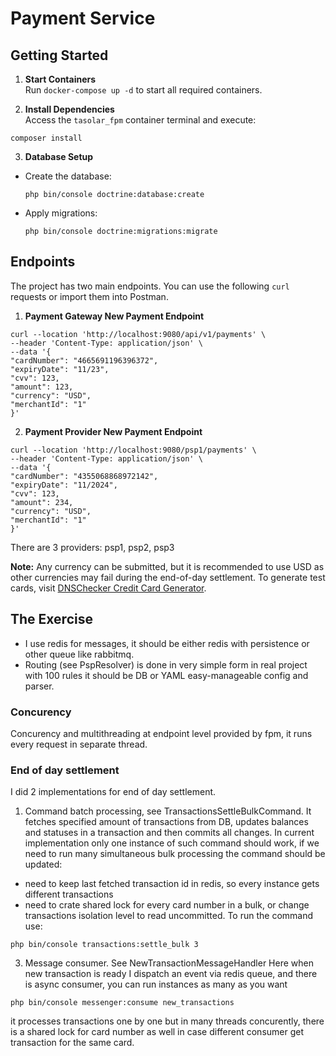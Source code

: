 # Payment Service

## Getting Started
1. **Start Containers**  
   Run `docker-compose up -d` to start all required containers.

2. **Install Dependencies**  
   Access the `tasolar_fpm` container terminal and execute:

```composer install```  


3. **Database Setup**
- Create the database:
  ```
  php bin/console doctrine:database:create
  ```
- Apply migrations:
  ```
  php bin/console doctrine:migrations:migrate
  ```

## Endpoints
The project has two main endpoints. You can use the following `curl` requests or import them into Postman.

1. **Payment Gateway New Payment Endpoint**

```
curl --location 'http://localhost:9080/api/v1/payments' \
--header 'Content-Type: application/json' \
--data '{
"cardNumber": "4665691196396372",
"expiryDate": "11/23",
"cvv": 123,
"amount": 123,
"currency": "USD",
"merchantId": "1"
}'
```


2. **Payment Provider New Payment Endpoint**
```
curl --location 'http://localhost:9080/psp1/payments' \
--header 'Content-Type: application/json' \
--data '{
"cardNumber": "4355068868972142",
"expiryDate": "11/2024",
"cvv": 123,
"amount": 234,
"currency": "USD",
"merchantId": "1"
}'
```
There are 3 providers: psp1, psp2, psp3

**Note:** Any currency can be submitted, but it is recommended to use USD as other currencies may fail during the end-of-day settlement. To generate test cards, visit [DNSChecker Credit Card Generator](https://dnschecker.org/credit-card-generator.php).

## The Exercise
- I use redis for messages, it should be either redis with persistence or other queue like rabbitmq.
- Routing (see PspResolver) is done in very simple form in real project with 100 rules it should be DB or YAML easy-manageable config and parser.

### Concurency
Concurency and multithreading at endpoint level provided by fpm, it runs every request in separate thread.

### End of day settlement
I did 2 implementations for end of day settlement.
1. Command batch processing, see TransactionsSettleBulkCommand.
It fetches specified amount of transactions from DB, 
updates balances and statuses in a transaction and then commits all changes.
In current implementation only one instance of such command should work, if we need to run many simultaneous bulk processing the command should be updated:
- need to keep last fetched transaction id in redis, so every instance gets different transactions
- need to crate shared lock for every card number in a bulk, or change transactions isolation level to read uncommitted.
To run the command use:
```
php bin/console transactions:settle_bulk 3
```

3. Message consumer. See NewTransactionMessageHandler
Here when new transaction is ready I dispatch an event via redis queue, and there is async consumer,
you can run instances as many as you want
```
php bin/console messenger:consume new_transactions
```
it processes transactions one by one but in many threads concurently, there is a shared lock for card number as well in case different consumer get transaction for the same card.

